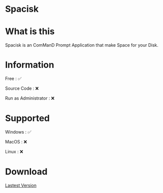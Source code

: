 # Spacisk

# What is this
Spacisk is an ComManD Prompt Application
that make Space for your Disk.

# Information
Free : ✅

Source Code : ❌

Run as Administrator : ❌


# Supported
Windows : ✅

MacOS : ❌

Linux : ❌


# Download

[Lastest Version](https://github.com/N0ub4x/Spacisk/releases/lastest)
